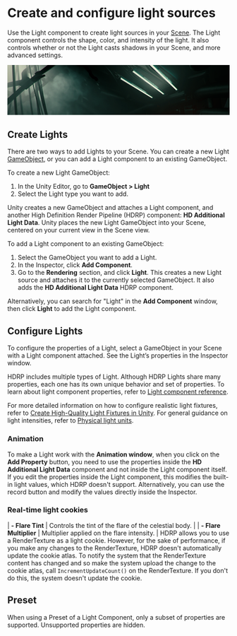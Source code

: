 # Create and configure light sources

Use the Light component to create light sources in your [Scene](https://docs.unity3d.com/Manual/CreatingScenes.html). The Light component controls the shape, color, and intensity of the light. It also controls whether or not the Light casts shadows in your Scene, and more advanced settings.

![](Images/HDRPFeatures-LightTypes.png)

## Create Lights

There are two ways to add Lights to your Scene. You can create a new Light [GameObject](https://docs.unity3d.com/Manual/class-GameObject.html), or you can add a Light component to an existing GameObject.

To create a new Light GameObject:

1. In the Unity Editor, go to **GameObject > Light**
2. Select the Light type you want to add.

Unity creates a new GameObject and attaches a Light component, and another High Definition Render Pipeline (HDRP) component: **HD Additional Light Data**. Unity places the new Light GameObject into your Scene, centered on your current view in the Scene view.

To add a Light component to an existing GameObject:

1. Select the GameObject you want to add a Light.
2.  In the Inspector, click **Add Component**.
3. Go to the **Rendering** section, and click **Light**. This creates a new Light source and attaches it to the currently selected GameObject. It also adds the **HD Additional Light Data** HDRP component.

Alternatively, you can search for "Light" in the **Add Component** window, then click **Light** to add the Light component.

## Configure Lights

To configure the properties of a Light, select a GameObject in your Scene with a Light component attached. See the Light’s properties in the Inspector window.

HDRP includes multiple types of Light. Although HDRP Lights share many properties, each one has its own unique behavior and set of properties. To learn about light component properties, refer to [Light component reference](reference-light-component.md).

For more detailed information on how to configure realistic light fixtures, refer to [Create High-Quality Light Fixtures in Unity](https://pydonzallaz.files.wordpress.com/2019/02/create-high-quality-light-fixtures-in-unity.pdf). For general guidance on light intensities, refer to [Physical light units](Physical-Light-Units.md#light-intensities).

### Animation

To make a Light work with the **Animation window**, when you click on the **Add Property** button, you need to use the properties inside the **HD Additional Light Data** component and not inside the Light component itself. If you edit the properties inside the Light component, this modifies the built-in light values, which HDRP doesn't support. Alternatively, you can use the record button and modify the values directly inside the Inspector.

### Real-time light cookies

<a name="AreaLight"></a>

| **- Flare Tint** | Controls the tint of the flare of the celestial body. |
| **- Flare Multiplier** | Multiplier applied on the flare intensity. |
HDRP allows you to use a RenderTexture as a light cookie. However, for the sake of performance, if you make any changes to the RenderTexture, HDRP doesn't automatically update the cookie atlas. To notify the system that the RenderTexture content has changed and so make the system upload the change to the cookie atlas, call `IncrementUpdateCount()` on the RenderTexture. If you don't do this, the system doesn't update the cookie.

## Preset
When using a Preset of a Light Component, only a subset of properties are supported. Unsupported properties are hidden.
